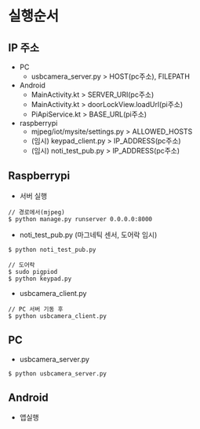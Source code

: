# 실행순서



## IP 주소

- PC
  - usbcamera_server.py > HOST(pc주소), FILEPATH
- Android
  - MainActivity.kt > SERVER_URI(pc주소)
  - MainActivity.kt > doorLockView.loadUrl(pi주소)
  - PiApiService.kt > BASE_URL(pi주소)
- raspberrypi
  - mjpeg/iot/mysite/settings.py > ALLOWED_HOSTS
  - (임시) keypad_client.py > IP_ADDRESS(pc주소)
  - (임시) noti_test_pub.py > IP_ADDRESS(pc주소)





## Raspberrypi

- 서버 실행

```
// 경로에서(mjpeg)
$ python manage.py runserver 0.0.0.0:8000
```

- noti_test_pub.py (마그네틱 센서, 도어락 임시)

```
$ python noti_test_pub.py

// 도어락
$ sudo pigpiod
$ python keypad.py
```

- usbcamera_client.py

```
// PC 서버 기동 후
$ python usbcamera_client.py
```



## PC

- usbcamera_server.py

```
$ python usbcamera_server.py
```





## Android

- 앱실행